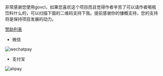 ﻿
非常感谢您使用govcl，如果您喜欢这个项目而且觉得作者辛苦了可以请作者喝瓶饮料什么的，可以扫描下面的二维码支持下我。提前感谢你的慷概支持，您的支持将是保持项目发展的动力。   

[赞助列表](https://github.com/ying32/govcl/wiki/%E8%B5%9E%E5%8A%A9%E5%90%8D%E5%8D%95(Donation-list))  


* 微信  

![wechatpay](https://ying32.github.io/imgs/wechatpay.jpg)  

* 支付宝   

![alipay](https://ying32.github.io/imgs/alipay.jpg)  